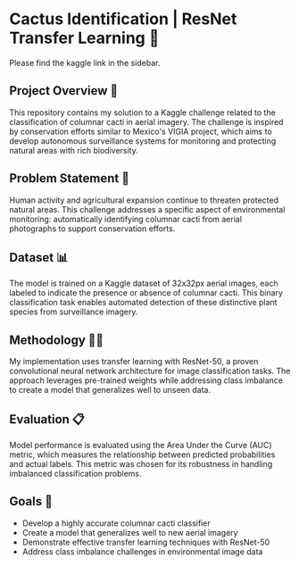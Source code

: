 # Cactus Identification | ResNet Transfer Learning 🌵
Please find the kaggle link in the sidebar.

## Project Overview 👀
This repository contains my solution to a Kaggle challenge related to the classification of columnar cacti in aerial imagery. The challenge is inspired by conservation efforts similar to Mexico's VIGIA project, which aims to develop autonomous surveillance systems for monitoring and protecting natural areas with rich biodiversity.

## Problem Statement 🎯
Human activity and agricultural expansion continue to threaten protected natural areas. This challenge addresses a specific aspect of environmental monitoring: automatically identifying columnar cacti from aerial photographs to support conservation efforts.

## Dataset 📊
The model is trained on a Kaggle dataset of 32x32px aerial images, each labeled to indicate the presence or absence of columnar cacti. This binary classification task enables automated detection of these distinctive plant species from surveillance imagery.

## Methodology 👨‍💻
My implementation uses transfer learning with ResNet-50, a proven convolutional neural network architecture for image classification tasks. The approach leverages pre-trained weights while addressing class imbalance to create a model that generalizes well to unseen data.

## Evaluation 📋
Model performance is evaluated using the Area Under the Curve (AUC) metric, which measures the relationship between predicted probabilities and actual labels. This metric was chosen for its robustness in handling imbalanced classification problems.

## Goals 🥅
- Develop a highly accurate columnar cacti classifier
- Create a model that generalizes well to new aerial imagery
- Demonstrate effective transfer learning techniques with ResNet-50
- Address class imbalance challenges in environmental image data
